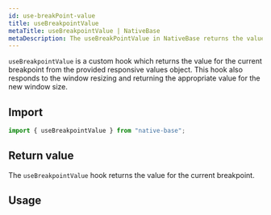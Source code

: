```yaml
---
id: use-breakPoint-value
title: useBreakpointValue
metaTitle: useBreakpointValue | NativeBase
metaDescription: The useBreakPointValue in NativeBase returns the value for the current breakpoint. Read this document on the uses and applications of this hook to know more.
---
```


`useBreakpointValue` is a custom hook which returns the value for the current breakpoint from the provided responsive values object. This hook also responds to the window resizing and returning the appropriate value for the new window size.

## Import

```jsx
import { useBreakpointValue } from "native-base";
```

## Return value

The `useBreakpointValue` hook returns the value for the current breakpoint.

## Usage

```ComponentSnackPlayer path=hooks,useBreakpointValue,usage.tsx

```
